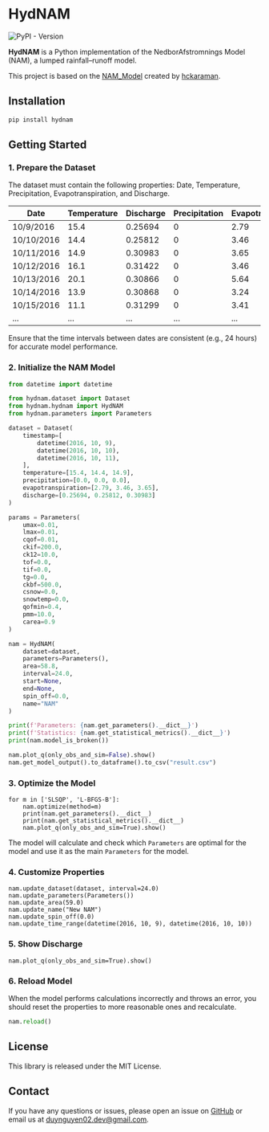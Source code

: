 # HydNAM

![PyPI - Version](https://img.shields.io/pypi/v/hydnam)

**HydNAM** is a Python implementation of the NedborAfstromnings Model (NAM), a lumped rainfall–runoff model.

This project is based on the [NAM_Model](https://github.com/hckaraman/NAM_Model) created
by [hckaraman](https://github.com/hckaraman).

## Installation

```bash
pip install hydnam
```

## Getting Started

### 1. Prepare the Dataset

The dataset must contain the following properties: Date, Temperature, Precipitation, Evapotranspiration, and Discharge.

| Date       | Temperature | Discharge | Precipitation | Evapotranspiration |
|------------|-------------|-----------|---------------|--------------------|
| 10/9/2016  | 15.4        | 0.25694   | 0             | 2.79               |
| 10/10/2016 | 14.4        | 0.25812   | 0             | 3.46               |
| 10/11/2016 | 14.9        | 0.30983   | 0             | 3.65               |
| 10/12/2016 | 16.1        | 0.31422   | 0             | 3.46               |
| 10/13/2016 | 20.1        | 0.30866   | 0             | 5.64               |
| 10/14/2016 | 13.9        | 0.30868   | 0             | 3.24               |
| 10/15/2016 | 11.1        | 0.31299   | 0             | 3.41               |
| ...        | ...         | ...       | ...           | ...                |

Ensure that the time intervals between dates are consistent (e.g., 24 hours) for accurate model performance.

### 2. Initialize the NAM Model

```python
from datetime import datetime

from hydnam.dataset import Dataset
from hydnam.hydnam import HydNAM
from hydnam.parameters import Parameters

dataset = Dataset(
    timestamp=[
        datetime(2016, 10, 9),
        datetime(2016, 10, 10),
        datetime(2016, 10, 11),
    ],
    temperature=[15.4, 14.4, 14.9],
    precipitation=[0.0, 0.0, 0.0],
    evapotranspiration=[2.79, 3.46, 3.65],
    discharge=[0.25694, 0.25812, 0.30983]
)

params = Parameters(
    umax=0.01,
    lmax=0.01,
    cqof=0.01,
    ckif=200.0,
    ck12=10.0,
    tof=0.0,
    tif=0.0,
    tg=0.0,
    ckbf=500.0,
    csnow=0.0,
    snowtemp=0.0,
    qofmin=0.4,
    pmm=10.0,
    carea=0.9
)

nam = HydNAM(
    dataset=dataset,
    parameters=Parameters(),
    area=58.8,
    interval=24.0,
    start=None,
    end=None,
    spin_off=0.0,
    name="NAM"
)

print(f'Parameters: {nam.get_parameters().__dict__}')
print(f'Statistics: {nam.get_statistical_metrics().__dict__}')
print(nam.model_is_broken())

nam.plot_q(only_obs_and_sim=False).show()
nam.get_model_output().to_dataframe().to_csv("result.csv")
```

### 3. Optimize the Model

```
for m in ['SLSQP', 'L-BFGS-B']:
    nam.optimize(method=m)
    print(nam.get_parameters().__dict__)
    print(nam.get_statistical_metrics().__dict__)
    nam.plot_q(only_obs_and_sim=True).show()
```

The model will calculate and check which `Parameters` are optimal for the model and use it as the main `Parameters` for
the model.

### 4. Customize Properties

```
nam.update_dataset(dataset, interval=24.0)
nam.update_parameters(Parameters())
nam.update_area(59.0)
nam.update_name("New NAM")
nam.update_spin_off(0.0)
nam.update_time_range(datetime(2016, 10, 9), datetime(2016, 10, 10))
```

### 5. Show Discharge

```
nam.plot_q(only_obs_and_sim=True).show()
```

### 6. Reload Model

When the model performs calculations incorrectly and throws an error, you should reset the properties to more reasonable
ones and recalculate.

```python
nam.reload()
```

## License

This library is released under the MIT License.

## Contact

If you have any questions or issues, please open an issue on [GitHub](https://github.com/duynguyen02/hydnam/issues) or
email us at [duynguyen02.dev@gmail.com](mailto:duynguyen02.dev@gmail.com).
